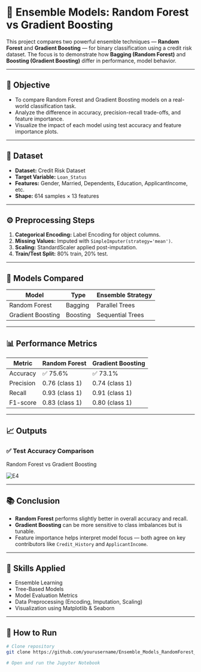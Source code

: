 # 🌲 Ensemble Models: Random Forest vs Gradient Boosting

This project compares two powerful ensemble techniques — **Random Forest** and **Gradient Boosting** — for binary classification using a credit risk dataset. The focus is to demonstrate how **Bagging (Random Forest)** and **Boosting (Gradient Boosting)** differ in performance, model behavior.

---

## 📌 Objective

- To compare Random Forest and Gradient Boosting models on a real-world classification task.
- Analyze the difference in accuracy, precision-recall trade-offs, and feature importance.
- Visualize the impact of each model using test accuracy and feature importance plots.

---

## 📂 Dataset

- **Dataset:** Credit Risk Dataset  
- **Target Variable:** `Loan_Status`  
- **Features:** Gender, Married, Dependents, Education, ApplicantIncome, etc.  
- **Shape:** 614 samples × 13 features

---

## ⚙️ Preprocessing Steps

1. **Categorical Encoding:** Label Encoding for object columns.
2. **Missing Values:** Imputed with `SimpleImputer(strategy='mean')`.
3. **Scaling:** StandardScaler applied post-imputation.
4. **Train/Test Split:** 80% train, 20% test.

---

## 🧠 Models Compared

| Model            | Type     | Ensemble Strategy |
|------------------|----------|-------------------|
| Random Forest    | Bagging  | Parallel Trees    |
| Gradient Boosting| Boosting | Sequential Trees  |

---

## 📊 Performance Metrics

| Metric        | Random Forest | Gradient Boosting |
|---------------|---------------|-------------------|
| Accuracy      | ✅ 75.6%       | ✅ 73.1%           |
| Precision     | 0.76 (class 1) | 0.74 (class 1)    |
| Recall        | 0.93 (class 1) | 0.91 (class 1)    |
| F1-score      | 0.83 (class 1) | 0.80 (class 1)    |

---

## 📈 Outputs

### ✅ Test Accuracy Comparison
Random Forest vs Gradient Boosting

![E4](https://github.com/user-attachments/assets/76179e48-55bd-40ac-8386-b6908e6eec67)

---

## 📚 Conclusion

- **Random Forest** performs slightly better in overall accuracy and recall.
- **Gradient Boosting** can be more sensitive to class imbalances but is tunable.
- Feature importance helps interpret model focus — both agree on key contributors like `Credit_History` and `ApplicantIncome`.

---

## 🧠 Skills Applied

- Ensemble Learning
- Tree-Based Models
- Model Evaluation Metrics
- Data Preprocessing (Encoding, Imputation, Scaling)
- Visualization using Matplotlib & Seaborn

---

## 📎 How to Run

```bash
# Clone repository
git clone https://github.com/yourusername/Ensemble_Models_RandomForest_vs_GradientBoosting

# Open and run the Jupyter Notebook
